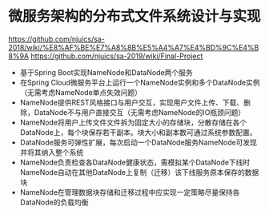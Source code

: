 # 微服务架构的分布式文件系统设计与实现

https://github.com/njuics/sa-2018/wiki/%E8%AF%BE%E7%A8%8B%E5%A4%A7%E4%BD%9C%E4%B8%9A
https://github.com/njuics/sa-2019/wiki/Final-Project

- 基于Spring Boot实现NameNode和DataNode两个服务
- 在Spring Cloud微服务平台上运行一个NameNode实例和多个DataNode实例（无需考虑NameNode单点失效问题）
- NameNode提供REST风格接口与用户交互，实现用户文件上传、下载、删除，DataNode不与用户直接交互（无需考虑NameNode的IO瓶颈问题）
- NameNode将用户上传文件文件拆为固定大小的存储块，分散存储在各个DataNode上，每个块保存若干副本。块大小和副本数可通过系统参数配置。
- DataNode服务可弹性扩展，每次启动一个DataNode服务NameNode可发现并将其纳入整个系统
- NameNode负责检查各DataNode健康状态，需模拟某个DataNode下线时NameNode自动在其他DataNode上复制（迁移）该下线服务原本保存的数据块
- NameNode在管理数据块存储和迁移过程中应实现一定策略尽量保持各DataNode的负载均衡

